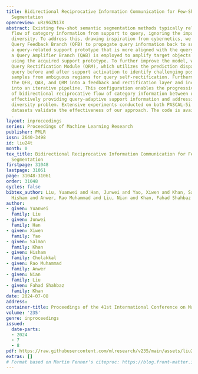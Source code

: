 ```yaml
---
title: Bidirectional Reciprocative Information Communication for Few-Shot Semantic
  Segmentation
openreview: uRz9GZN17X
abstract: Existing few-shot semantic segmentation methods typically rely on a one-way
  flow of category information from support to query, ignoring the impact of intra-class
  diversity. To address this, drawing inspiration from cybernetics, we introduce a
  Query Feedback Branch (QFB) to propagate query information back to support, generating
  a query-related support prototype that is more aligned with the query. Subsequently,
  a Query Amplifier Branch (QAB) is employed to amplify target objects in the query
  using the acquired support prototype. To further improve the model, we propose a
  Query Rectification Module (QRM), which utilizes the prediction disparity in the
  query before and after support activation to identify challenging positive and negative
  samples from ambiguous regions for query self-rectification. Furthermore, we integrate
  the QFB, QAB, and QRM into a feedback and rectification layer and incorporate it
  into an iterative pipeline. This configuration enables the progressive enhancement
  of bidirectional reciprocative flow of category information between query and support,
  effectively providing query-adaptive support information and addressing the intra-class
  diversity problem. Extensive experiments conducted on both PASCAL-5i and COCO-20i
  datasets validate the effectiveness of our approach. The code is available at https://github.com/LIUYUANWEI98/IFRNet
  .
layout: inproceedings
series: Proceedings of Machine Learning Research
publisher: PMLR
issn: 2640-3498
id: liu24t
month: 0
tex_title: Bidirectional Reciprocative Information Communication for Few-Shot Semantic
  Segmentation
firstpage: 31048
lastpage: 31061
page: 31048-31061
order: 31048
cycles: false
bibtex_author: Liu, Yuanwei and Han, Junwei and Yao, Xiwen and Khan, Salman and Cholakkal,
  Hisham and Anwer, Rao Muhammad and Liu, Nian and Khan, Fahad Shahbaz
author:
- given: Yuanwei
  family: Liu
- given: Junwei
  family: Han
- given: Xiwen
  family: Yao
- given: Salman
  family: Khan
- given: Hisham
  family: Cholakkal
- given: Rao Muhammad
  family: Anwer
- given: Nian
  family: Liu
- given: Fahad Shahbaz
  family: Khan
date: 2024-07-08
address:
container-title: Proceedings of the 41st International Conference on Machine Learning
volume: '235'
genre: inproceedings
issued:
  date-parts:
  - 2024
  - 7
  - 8
pdf: https://raw.githubusercontent.com/mlresearch/v235/main/assets/liu24t/liu24t.pdf
extras: []
# Format based on Martin Fenner's citeproc: https://blog.front-matter.io/posts/citeproc-yaml-for-bibliographies/
---
```

